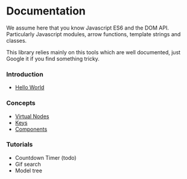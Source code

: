 # Documentation

We assume here that you know Javascript ES6 and the DOM API. Particularly Javascript modules, arrow functions, template strings and classes.

This library relies mainly on this tools which are well documented, just Google it if you find something tricky.

### Introduction

* [Hello World](introduction/hello-world.md)

### Concepts

* [Virtual Nodes](concepts/vnodes.md)
* [Keys](concepts/keys.md)
* [Components](concepts/components.md)

### Tutorials

* Countdown Timer (todo)
* Gif search
* Model tree
